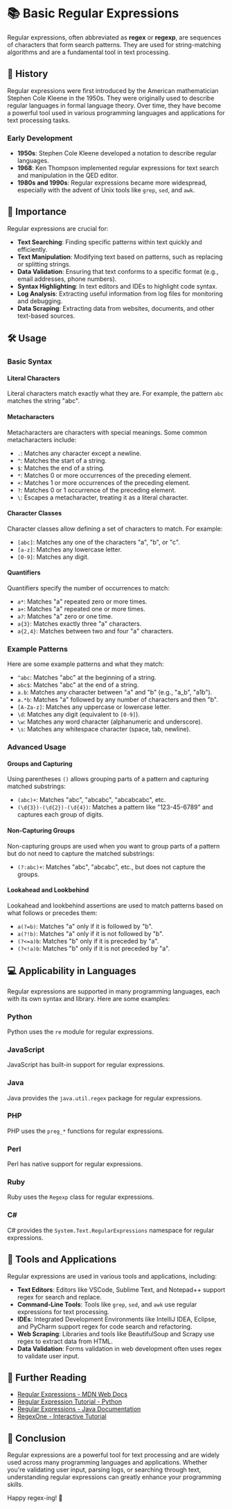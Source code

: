 # 📚 Basic Regular Expressions

Regular expressions, often abbreviated as **regex** or **regexp**, are sequences of characters that form search patterns. They are used for string-matching algorithms and are a fundamental tool in text processing.

## 📜 History

Regular expressions were first introduced by the American mathematician Stephen Cole Kleene in the 1950s. They were originally used to describe regular languages in formal language theory. Over time, they have become a powerful tool used in various programming languages and applications for text processing tasks.

### Early Development

- **1950s**: Stephen Cole Kleene developed a notation to describe regular languages.
- **1968**: Ken Thompson implemented regular expressions for text search and manipulation in the QED editor.
- **1980s and 1990s**: Regular expressions became more widespread, especially with the advent of Unix tools like `grep`, `sed`, and `awk`.

## 🌟 Importance

Regular expressions are crucial for:
- **Text Searching**: Finding specific patterns within text quickly and efficiently.
- **Text Manipulation**: Modifying text based on patterns, such as replacing or splitting strings.
- **Data Validation**: Ensuring that text conforms to a specific format (e.g., email addresses, phone numbers).
- **Syntax Highlighting**: In text editors and IDEs to highlight code syntax.
- **Log Analysis**: Extracting useful information from log files for monitoring and debugging.
- **Data Scraping**: Extracting data from websites, documents, and other text-based sources.

## 🛠️ Usage

### Basic Syntax

#### Literal Characters

Literal characters match exactly what they are. For example, the pattern `abc` matches the string "abc".

#### Metacharacters

Metacharacters are characters with special meanings. Some common metacharacters include:
- `.`: Matches any character except a newline.
- `^`: Matches the start of a string.
- `$`: Matches the end of a string.
- `*`: Matches 0 or more occurrences of the preceding element.
- `+`: Matches 1 or more occurrences of the preceding element.
- `?`: Matches 0 or 1 occurrence of the preceding element.
- `\`: Escapes a metacharacter, treating it as a literal character.

#### Character Classes

Character classes allow defining a set of characters to match. For example:
- `[abc]`: Matches any one of the characters "a", "b", or "c".
- `[a-z]`: Matches any lowercase letter.
- `[0-9]`: Matches any digit.

#### Quantifiers

Quantifiers specify the number of occurrences to match:
- `a*`: Matches "a" repeated zero or more times.
- `a+`: Matches "a" repeated one or more times.
- `a?`: Matches "a" zero or one time.
- `a{3}`: Matches exactly three "a" characters.
- `a{2,4}`: Matches between two and four "a" characters.

### Example Patterns

Here are some example patterns and what they match:

- `^abc`: Matches "abc" at the beginning of a string.
- `abc$`: Matches "abc" at the end of a string.
- `a.b`: Matches any character between "a" and "b" (e.g., "a_b", "a1b").
- `a.*b`: Matches "a" followed by any number of characters and then "b".
- `[A-Za-z]`: Matches any uppercase or lowercase letter.
- `\d`: Matches any digit (equivalent to `[0-9]`).
- `\w`: Matches any word character (alphanumeric and underscore).
- `\s`: Matches any whitespace character (space, tab, newline).

### Advanced Usage

#### Groups and Capturing

Using parentheses `()` allows grouping parts of a pattern and capturing matched substrings:
- `(abc)+`: Matches "abc", "abcabc", "abcabcabc", etc.
- `(\d{3})-(\d{2})-(\d{4})`: Matches a pattern like "123-45-6789" and captures each group of digits.

#### Non-Capturing Groups

Non-capturing groups are used when you want to group parts of a pattern but do not need to capture the matched substrings:
- `(?:abc)+`: Matches "abc", "abcabc", etc., but does not capture the groups.

#### Lookahead and Lookbehind

Lookahead and lookbehind assertions are used to match patterns based on what follows or precedes them:
- `a(?=b)`: Matches "a" only if it is followed by "b".
- `a(?!b)`: Matches "a" only if it is not followed by "b".
- `(?<=a)b`: Matches "b" only if it is preceded by "a".
- `(?<!a)b`: Matches "b" only if it is not preceded by "a".

## 💻 Applicability in Languages

Regular expressions are supported in many programming languages, each with its own syntax and library. Here are some examples:

### Python

Python uses the `re` module for regular expressions.

### JavaScript

JavaScript has built-in support for regular expressions.

### Java

Java provides the `java.util.regex` package for regular expressions.

### PHP

PHP uses the `preg_*` functions for regular expressions.

### Perl

Perl has native support for regular expressions.

### Ruby

Ruby uses the `Regexp` class for regular expressions.

### C#

C# provides the `System.Text.RegularExpressions` namespace for regular expressions.

## 🤖 Tools and Applications

Regular expressions are used in various tools and applications, including:
- **Text Editors**: Editors like VSCode, Sublime Text, and Notepad++ support regex for search and replace.
- **Command-Line Tools**: Tools like `grep`, `sed`, and `awk` use regular expressions for text processing.
- **IDEs**: Integrated Development Environments like IntelliJ IDEA, Eclipse, and PyCharm support regex for code search and refactoring.
- **Web Scraping**: Libraries and tools like BeautifulSoup and Scrapy use regex to extract data from HTML.
- **Data Validation**: Forms validation in web development often uses regex to validate user input.

## 📖 Further Reading

- [Regular Expressions - MDN Web Docs](https://developer.mozilla.org/en-US/docs/Web/JavaScript/Guide/Regular_Expressions)
- [Regular Expression Tutorial - Python](https://docs.python.org/3/howto/regex.html)
- [Regular Expressions - Java Documentation](https://docs.oracle.com/javase/tutorial/essential/regex/)
- [RegexOne - Interactive Tutorial](https://regexone.com/)

## 🎉 Conclusion

Regular expressions are a powerful tool for text processing and are widely used across many programming languages and applications. Whether you're validating user input, parsing logs, or searching through text, understanding regular expressions can greatly enhance your programming skills.

Happy regex-ing! 🎈
